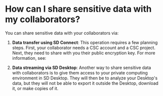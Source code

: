 # How can I share sensitive data with my collaborators?

You can share sensitive data with your collaborators via:

1) **Data transfer using SD Connect**:
This operation requires a few planning steps. First, your collaborator needs a CSC account and a CSC project. Next, they need to share with you their public encryption key.   For more information, see: 

2) **Data streaming via SD Desktop**:
Another way to share sensitive data with collaborators is to give them access to your private computing environment in SD Desktop.
They will then be to analyze your Desktop's data, but they will not be able to export it outside the Desktop, download it, or make copies of it.
